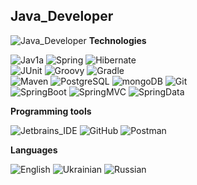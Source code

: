 ## Java_Developer
![Java_Developer](https://img.shields.io/badge/-Java_Developer-116062?style=for-the-badge&logo=Java_Developer&logoColor=efd81d)
**Technologies**<br>

![Jav1a](https://img.shields.io/badge/-Java-a93328?style=for-the-badge&logo=Jav1a&logoColor=efd81d) 
![Spring](https://img.shields.io/badge/-Spring-2d7b36?style=for-the-badge&logo=Sprin1g&logoColor=efd81d) 
![Hibernate](https://img.shields.io/badge/-Hibernate-536fb2?style=for-the-badge&logo=Hibernat1e&logoColor=efd81d)  
![JUnit](https://img.shields.io/badge/-JUnit-3b444b?style=for-the-badge&logo=JUni1t&logoColor=efd81d) 
![Groovy](https://img.shields.io/badge/-Groovy-171a69?style=for-the-badge&logo=Groov1y&logoColor=efd81d) 
![Gradle](https://img.shields.io/badge/-Gradle-3b444b?style=for-the-badge&logo=Gradl1e&logoColor=efd81d)  
![Maven](https://img.shields.io/badge/-Maven-a3422e?style=for-the-badge&logo=Mav1en&logoColor=efd81d) 
![PostgreSQL](https://img.shields.io/badge/-PostgreSQL-536fb2?style=for-the-badge&logo=Postg1reSQL&logoColor=efd81d)
![mongoDB](https://img.shields.io/badge/-mongoDB-555555?style=for-the-badge&logo=mo1ngoDB&logoColor=efd81d) 
![Git](https://img.shields.io/badge/-Git-a3422e?style=for-the-badge&logo=Gi1t&logoColor=efd81d)  
![SpringBoot](https://img.shields.io/badge/-Spring_Boot-116062?style=for-the-badge&logo=Spring1Boot&logoColor=efd81d) 
![SpringMVC](https://img.shields.io/badge/-Spring_MVC-2d7b36?style=for-the-badge&logo=SpringM1VC&logoColor=efd81d) 
![SpringData](https://img.shields.io/badge/-Spring_Data-116062?style=for-the-badge&logo=Spring1Data&logoColor=efd81d) 
<br>

**Programming tools**<br>

![Jetbrains_IDE](https://img.shields.io/badge/-Jetbrains_IDE-116062?style=for-the-badge&logo=Jetbrains1IDE&logoColor=efd81d)
![GitHub](https://img.shields.io/badge/-GitHub-3b444b?style=for-the-badge&logo=Git1Hub&logoColor=efd81d)
![Postman](https://img.shields.io/badge/-Postman-116062?style=for-the-badge&logo=Post1man&logoColor=efd81d)

**Languages**  <br>

![English](https://img.shields.io/badge/English-intermediate-blue)
![Ukrainian](https://img.shields.io/badge/Ukrainian-native-blue)
![Russian](https://img.shields.io/badge/Russian-native-blue)

